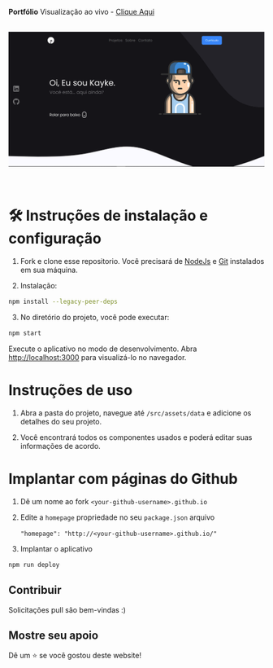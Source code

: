 **Portfólio**
Visualização ao vivo - [Clique Aqui](https://kayke.vercel.app/)

<br/>
<div align="center">
  <img alt="Demo" src="public/mockup.png" />
</div>
<br/>
<br/>

# 🛠 Instruções de instalação e configuração

1. Fork e clone esse repositorio. Você precisará de [NodeJs](https://nodejs.org/en) e [Git](https://git-scm.com/downloads) instalados em sua máquina.

2. Instalação:

```bash
npm install --legacy-peer-deps
```

3. No diretório do projeto, você pode executar:

```bash
npm start
```

Execute o aplicativo no modo de desenvolvimento.
Abra [http://localhost:3000](http://localhost:3000) para visualizá-lo no navegador.

# Instruções de uso

1. Abra a pasta do projeto, navegue até `/src/assets/data` e adicione os detalhes do seu projeto.

2. Você encontrará todos os componentes usados ​​e poderá editar suas informações de acordo.

# Implantar com páginas do Github

1. Dê um nome ao fork `<your-github-username>.github.io`
2. Edite a `homepage` propriedade no seu `package.json` arquivo

      `"homepage": "http://<your-github-username>.github.io/"`


3. Implantar o aplicativo

```bash
npm run deploy
```

## Contribuir

Solicitações pull são bem-vindas :)

## Mostre seu apoio

Dê um ⭐ se você gostou deste website!

